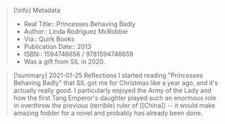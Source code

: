 > [!info] Metadata
> - Real Title:: Princesses Behaving Badly
> - Author:: Linda Rodriguez McRobbie
> - Via:: Quirk Books
> - Publication Date:: 2013
> - ISBN:: 1594746656 / 9781594746659
> - Was a gift from SIL in 2020. 

> [!summary] 2021-01-25 Reflections
> I started reading "Princesses Behaving Badly" that SIL got me for Christmas like a year ago, and it's actually really good. I particularly enjoyed the Army of the Lady and how the first Tang Emperor's daughter played such an enormous role in overthrow the previous (terrible) ruler of [[China]] -- it would make amazing fodder for a novel and probably has already been done. 


